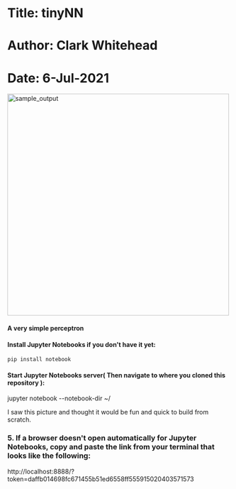 # Title: tinyNN
# Author: Clark Whitehead
# Date: 6-Jul-2021

<img src="https://github.com/Clark-Whitehead/tinyNN/blob/master/index.png?raw=true" width="500" alt="sample_output">

#### A very simple perceptron

#### Install Jupyter Notebooks if you don't have it yet:

```
pip install notebook
```
#### Start Jupyter Notebooks server( Then navigate to where you cloned this repository ):

jupyter notebook --notebook-dir ~/

I saw this picture and thought it would be fun and quick to build from scratch.

### 5. If a browser doesn't open automatically for Jupyter Notebooks, copy and paste the link from your terminal that looks like the following:

<p>http://localhost:8888/?token=daffb014698fc671455b51ed6558ff555915020403571573</p>
